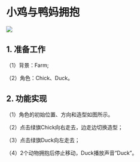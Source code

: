 # 小鸡与鸭妈拥抱

![](https://img-blog.csdnimg.cn/20210821170447497.png)

## 1. 准备工作

（1）背景：Farm;

（2）角色：Chick、Duck。



## 2. 功能实现

（1）角色的初始位置、方向和造型如图所示。

（2）点击绿旗Chick向右走去，边走边切换造型；

（3）点击绿旗Duck向左走去；

（4）2个动物拥抱后停止移动，Duck播放声音“Duck”。

